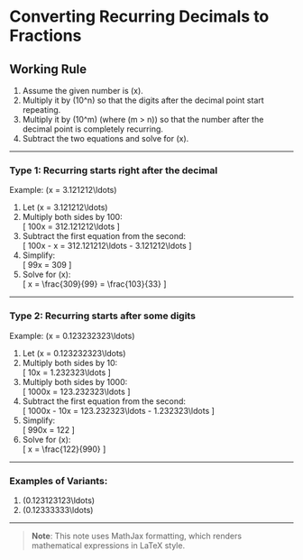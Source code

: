 # Converting Recurring Decimals to Fractions

## Working Rule
1. Assume the given number is \(x\).
2. Multiply it by \(10^n\) so that the digits after the decimal point start repeating.
3. Multiply it by \(10^m\) (where \(m > n\)) so that the number after the decimal point is completely recurring.
4. Subtract the two equations and solve for \(x\).

---

### **Type 1: Recurring starts right after the decimal**

Example: \(x = 3.121212\ldots\)

1. Let \(x = 3.121212\ldots\)
2. Multiply both sides by 100:  
   \[
   100x = 312.121212\ldots
   \]
3. Subtract the first equation from the second:  
   \[
   100x - x = 312.121212\ldots - 3.121212\ldots
   \]
4. Simplify:  
   \[
   99x = 309
   \]
5. Solve for \(x\):  
   \[
   x = \frac{309}{99} = \frac{103}{33}
   \]

---

### **Type 2: Recurring starts after some digits**

Example: \(x = 0.123232323\ldots\)

1. Let \(x = 0.123232323\ldots\)
2. Multiply both sides by 10:  
   \[
   10x = 1.232323\ldots
   \]
3. Multiply both sides by 1000:  
   \[
   1000x = 123.232323\ldots
   \]
4. Subtract the first equation from the second:  
   \[
   1000x - 10x = 123.232323\ldots - 1.232323\ldots
   \]
5. Simplify:  
   \[
   990x = 122
   \]
6. Solve for \(x\):  
   \[
   x = \frac{122}{990}
   \]

---

### **Examples of Variants:**
1. \(0.123123123\ldots\)
2. \(0.12333333\ldots\)

---

> **Note**: This note uses MathJax formatting, which renders mathematical expressions in LaTeX style.
